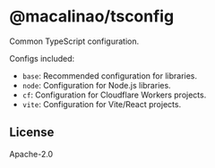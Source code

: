 # @macalinao/tsconfig

Common TypeScript configuration.

Configs included:

- `base`: Recommended configuration for libraries.
- `node`: Configuration for Node.js libraries.
- `cf`: Configuration for Cloudflare Workers projects.
- `vite`: Configuration for Vite/React projects.

## License

Apache-2.0
